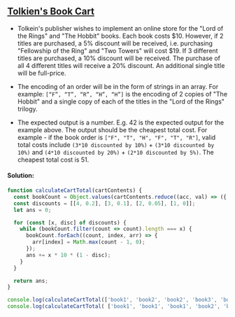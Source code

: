 ## [Tolkien's Book Cart](https://www.codewars.com/kata/59a2666349ae65ea69000051)

- Tolkein's publisher wishes to implement an online store for the "Lord of the Rings" and "The Hobbit" books. Each book costs $10. However, if 2 titles are purchased, a 5% discount will be received, i.e. purchasing "Fellowship of the Ring" and "Two Towers" will cost $19. If 3 different titles are purchased, a 10% discount will be received. The purchase of all 4 different titles will receive a 20% discount. An additional single title will be full-price.

- The encoding of an order will be in the form of strings in an array. For example: `[“F”, “T”, “R”, “H”, “H”]` is the encoding of 2 copies of "The Hobbit" and a single copy of each of the titles in the "Lord of the Rings" trilogy.

- The expected output is a number. E.g. 42 is the expected output for the example above. The output should be the cheapest total cost. For example - if the book order is `["F", "T", "H", "F", "T", "R"]`, valid total costs include `(3*10 discounted by 10%)` + `(3*10 discounted by 10%)` and `(4*10 discounted by 20%)` + `(2*10 discounted by 5%)`. The cheapest total cost is 51.

#### Solution:

```js
function calculateCartTotal(cartContents) {
  const bookCount = Object.values(cartContents.reduce((acc, val) => ({ ...acc, [val]: (acc[val] || 0) + 1 }), {}));
  const discounts = [[4, 0.2], [3, 0.1], [2, 0.05], [1, 0]];
  let ans = 0;

  for (const [x, disc] of discounts) {
    while (bookCount.filter(count => count).length === x) {
      bookCount.forEach((count, index, arr) => {
        arr[index] = Math.max(count - 1, 0);
      });
      ans += x * 10 * (1 - disc);
    }
  }

  return ans;
}

console.log(calculateCartTotal(['book1', 'book2', 'book2', 'book3', 'book3', 'book3', 'book4', 'book4', 'book4', 'book4'])); // Output: 66 (20% discount on 4 books, 10% discount on 3 books)
console.log(calculateCartTotal( ['book1', 'book1', 'book1', 'book2', 'book3'])); // Output: 33 (10% discount on 3 books)
```

